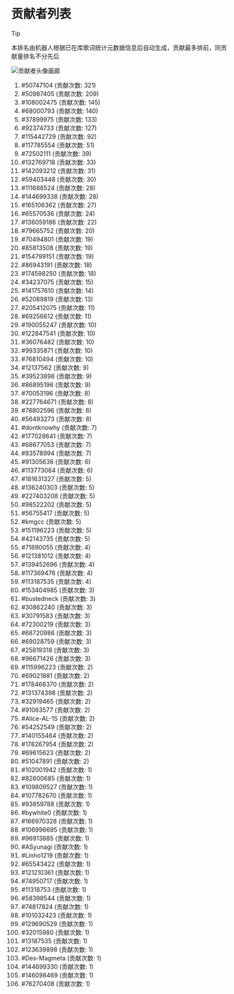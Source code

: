 # 贡献者列表

> [!TIP]
> 本排名由机器人根据已在库歌词统计元数据信息后自动生成，贡献最多排前，同贡献量排名不分先后

![贡献者头像画廊](./CONTRIBUTORS.svg)

1. #50747104 (贡献次数: 321)
2. #50987405 (贡献次数: 209)
3. #108002475 (贡献次数: 145)
4. #68000793 (贡献次数: 140)
5. #37899975 (贡献次数: 133)
6. #92374733 (贡献次数: 127)
7. #115442729 (贡献次数: 92)
8. #117785554 (贡献次数: 51)
9. #72502111 (贡献次数: 39)
10. #132769718 (贡献次数: 33)
11. #142093212 (贡献次数: 31)
12. #59403448 (贡献次数: 30)
13. #111688524 (贡献次数: 28)
14. #144699338 (贡献次数: 28)
15. #165106362 (贡献次数: 27)
16. #65570536 (贡献次数: 24)
17. #136059186 (贡献次数: 22)
18. #79665752 (贡献次数: 20)
19. #70494801 (贡献次数: 19)
20. #85813508 (贡献次数: 19)
21. #154799151 (贡献次数: 19)
22. #86943191 (贡献次数: 18)
23. #174598250 (贡献次数: 18)
24. #34237075 (贡献次数: 15)
25. #141757610 (贡献次数: 14)
26. #52089819 (贡献次数: 13)
27. #205412075 (贡献次数: 11)
28. #69256612 (贡献次数: 11)
29. #190055247 (贡献次数: 10)
30. #122847541 (贡献次数: 10)
31. #36076482 (贡献次数: 10)
32. #99335871 (贡献次数: 10)
33. #76810494 (贡献次数: 10)
34. #12137562 (贡献次数: 9)
35. #39523898 (贡献次数: 9)
36. #86895196 (贡献次数: 9)
37. #70053196 (贡献次数: 8)
38. #227764671 (贡献次数: 8)
39. #78802596 (贡献次数: 8)
40. #56493273 (贡献次数: 8)
41. #dontknowhy (贡献次数: 7)
42. #177028641 (贡献次数: 7)
43. #68677053 (贡献次数: 7)
44. #83578994 (贡献次数: 7)
45. #91305636 (贡献次数: 6)
46. #113773064 (贡献次数: 6)
47. #181631327 (贡献次数: 5)
48. #136240303 (贡献次数: 5)
49. #227403208 (贡献次数: 5)
50. #98522202 (贡献次数: 5)
51. #56755417 (贡献次数: 5)
52. #kmgcc (贡献次数: 5)
53. #151196223 (贡献次数: 5)
54. #42143735 (贡献次数: 5)
55. #71890055 (贡献次数: 4)
56. #121381012 (贡献次数: 4)
57. #139452696 (贡献次数: 4)
58. #117369476 (贡献次数: 4)
59. #113187535 (贡献次数: 4)
60. #153404985 (贡献次数: 3)
61. #bustedneck (贡献次数: 3)
62. #30862240 (贡献次数: 3)
63. #30791583 (贡献次数: 3)
64. #72300219 (贡献次数: 3)
65. #68720986 (贡献次数: 3)
66. #69028759 (贡献次数: 3)
67. #25819318 (贡献次数: 3)
68. #96671426 (贡献次数: 3)
69. #115996223 (贡献次数: 2)
70. #69021881 (贡献次数: 2)
71. #178468370 (贡献次数: 2)
72. #131374398 (贡献次数: 2)
73. #32919465 (贡献次数: 2)
74. #91063577 (贡献次数: 2)
75. #Alice-AL-1S (贡献次数: 2)
76. #54252549 (贡献次数: 2)
77. #140155464 (贡献次数: 2)
78. #178267954 (贡献次数: 2)
79. #69615623 (贡献次数: 2)
80. #51047891 (贡献次数: 2)
81. #102001942 (贡献次数: 1)
82. #82600685 (贡献次数: 1)
83. #109809527 (贡献次数: 1)
84. #107782670 (贡献次数: 1)
85. #93859788 (贡献次数: 1)
86. #bywhite0 (贡献次数: 1)
87. #166970328 (贡献次数: 1)
88. #106996695 (贡献次数: 1)
89. #96913885 (贡献次数: 1)
90. #ASyunagi (贡献次数: 1)
91. #Linho1219 (贡献次数: 1)
92. #65543422 (贡献次数: 1)
93. #121210361 (贡献次数: 1)
94. #74950717 (贡献次数: 1)
95. #11318753 (贡献次数: 1)
96. #58398544 (贡献次数: 1)
97. #74817824 (贡献次数: 1)
98. #101032423 (贡献次数: 1)
99. #129690529 (贡献次数: 1)
100. #32015980 (贡献次数: 1)
101. #13187535 (贡献次数: 1)
102. #123639898 (贡献次数: 1)
103. #Des-Magmeta (贡献次数: 1)
104. #144699330 (贡献次数: 1)
105. #146098469 (贡献次数: 1)
106. #76270408 (贡献次数: 1)
